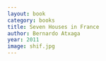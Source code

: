 ```yaml
---
layout: book
category: books
title: Seven Houses in France
author: Bernardo Atxaga
year: 2011
image: shif.jpg
---
```


